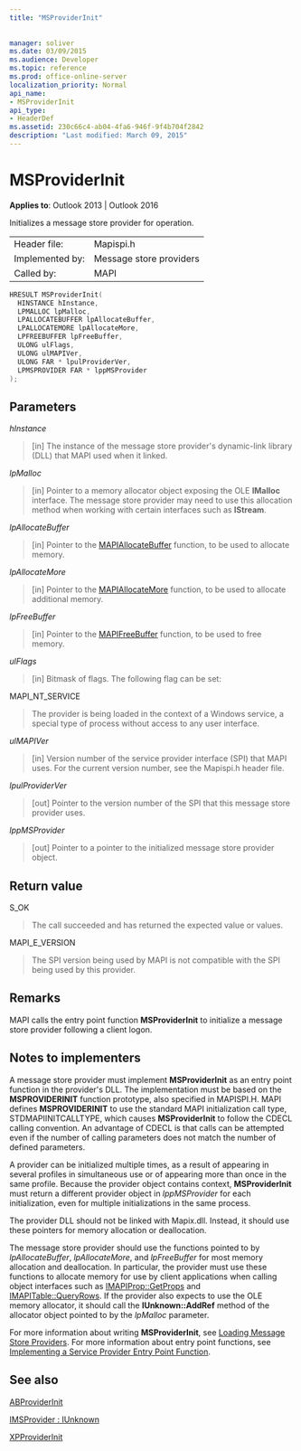 ```yaml
---
title: "MSProviderInit"
 
 
manager: soliver
ms.date: 03/09/2015
ms.audience: Developer
ms.topic: reference
ms.prod: office-online-server
localization_priority: Normal
api_name:
- MSProviderInit
api_type:
- HeaderDef
ms.assetid: 230c66c4-ab04-4fa6-946f-9f4b704f2842
description: "Last modified: March 09, 2015"
---
```


# MSProviderInit

  
  
**Applies to**: Outlook 2013 | Outlook 2016 
  
Initializes a message store provider for operation.
  
|||
|:-----|:-----|
|Header file:  <br/> |Mapispi.h  <br/> |
|Implemented by:  <br/> |Message store providers  <br/> |
|Called by:  <br/> |MAPI  <br/> |
   
```cpp
HRESULT MSProviderInit(
  HINSTANCE hInstance,
  LPMALLOC lpMalloc,
  LPALLOCATEBUFFER lpAllocateBuffer,
  LPALLOCATEMORE lpAllocateMore,
  LPFREEBUFFER lpFreeBuffer,
  ULONG ulFlags,
  ULONG ulMAPIVer,
  ULONG FAR * lpulProviderVer,
  LPMSPROVIDER FAR * lppMSProvider
);
```

## Parameters

 _hInstance_
  
> [in] The instance of the message store provider's dynamic-link library (DLL) that MAPI used when it linked. 
    
 _lpMalloc_
  
> [in] Pointer to a memory allocator object exposing the OLE **IMalloc** interface. The message store provider may need to use this allocation method when working with certain interfaces such as **IStream**. 
    
 _lpAllocateBuffer_
  
> [in] Pointer to the [MAPIAllocateBuffer](mapiallocatebuffer.md) function, to be used to allocate memory. 
    
 _lpAllocateMore_
  
> [in] Pointer to the [MAPIAllocateMore](mapiallocatemore.md) function, to be used to allocate additional memory. 
    
 _lpFreeBuffer_
  
> [in] Pointer to the [MAPIFreeBuffer](mapifreebuffer.md) function, to be used to free memory. 
    
 _ulFlags_
  
> [in] Bitmask of flags. The following flag can be set:
    
MAPI_NT_SERVICE 
  
> The provider is being loaded in the context of a Windows service, a special type of process without access to any user interface. 
    
 _ulMAPIVer_
  
> [in] Version number of the service provider interface (SPI) that MAPI uses. For the current version number, see the Mapispi.h header file. 
    
 _lpulProviderVer_
  
> [out] Pointer to the version number of the SPI that this message store provider uses. 
    
 _lppMSProvider_
  
> [out] Pointer to a pointer to the initialized message store provider object.
    
## Return value

S_OK 
  
> The call succeeded and has returned the expected value or values. 
    
MAPI_E_VERSION 
  
> The SPI version being used by MAPI is not compatible with the SPI being used by this provider.
    
## Remarks

MAPI calls the entry point function **MSProviderInit** to initialize a message store provider following a client logon. 
  
## Notes to implementers

A message store provider must implement **MSProviderInit** as an entry point function in the provider's DLL. The implementation must be based on the **MSPROVIDERINIT** function prototype, also specified in MAPISPI.H. MAPI defines **MSPROVIDERINIT** to use the standard MAPI initialization call type, STDMAPIINITCALLTYPE, which causes **MSProviderInit** to follow the CDECL calling convention. An advantage of CDECL is that calls can be attempted even if the number of calling parameters does not match the number of defined parameters. 
  
A provider can be initialized multiple times, as a result of appearing in several profiles in simultaneous use or of appearing more than once in the same profile. Because the provider object contains context, **MSProviderInit** must return a different provider object in  _lppMSProvider_ for each initialization, even for multiple initializations in the same process. 
  
The provider DLL should not be linked with Mapix.dll. Instead, it should use these pointers for memory allocation or deallocation. 
  
The message store provider should use the functions pointed to by  _lpAllocateBuffer_,  _lpAllocateMore_, and  _lpFreeBuffer_ for most memory allocation and deallocation. In particular, the provider must use these functions to allocate memory for use by client applications when calling object interfaces such as [IMAPIProp::GetProps](imapiprop-getprops.md) and [IMAPITable::QueryRows](imapitable-queryrows.md). If the provider also expects to use the OLE memory allocator, it should call the **IUnknown::AddRef** method of the allocator object pointed to by the  _lpMalloc_ parameter. 
  
For more information about writing **MSProviderInit**, see [Loading Message Store Providers](loading-message-store-providers.md). For more information about entry point functions, see [Implementing a Service Provider Entry Point Function](implementing-a-service-provider-entry-point-function.md). 
  
## See also



[ABProviderInit](abproviderinit.md)
  
[IMSProvider : IUnknown](imsprovideriunknown.md)
  
[XPProviderInit](xpproviderinit.md)

